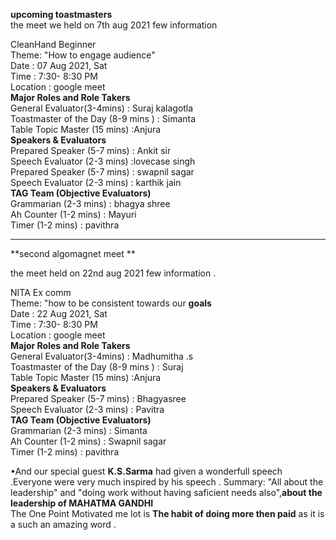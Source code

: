 
**upcoming toastmasters**    
the meet we held on 7th aug 2021 few information  
	
CleanHand Beginner      
Theme:  "How to engage audience"    	
	Date      :	07 Aug 2021, Sat    
	Time	    : 7:30- 8:30 PM   
	Location	: google meet    
	    **Major Roles and Role Takers**       	
	General Evaluator(3-4mins)	               : Suraj kalagotla     
	Toastmaster of the Day (8-9 mins )            :	Simanta    
	Table Topic Master (15 mins)	                :Anjura    
	   **Speakers & Evaluators**     	
	Prepared Speaker (5-7 mins)                   :	Ankit sir   
	Speech Evaluator (2-3 mins)	                  :lovecase  singh  
	Prepared Speaker (5-7 mins)                   :	swapnil sagar   
	Speech Evaluator (2-3 mins)                   :	karthik jain    
  	**TAG Team (Objective Evaluators)**	   
	Grammarian (2-3 mins)                         :	bhagya shree   
	Ah Counter (1-2 mins)                         :	Mayuri   
	Timer (1-2 mins)                              :	pavithra   
	
------------------------------------------------------------------------------------------------------------------------------------------------------------------    
**second algomagnet meet **   

the meet held on 22nd aug 2021 few information .   

NITA Ex comm  
Theme: "how to be consistent towards our **goals**    	
	Date      :	22 Aug 2021, Sat    
	Time	    : 7:30- 8:30 PM   
	Location	: google meet    
	    **Major Roles and Role Takers**     	
	General Evaluator(3-4mins)	              : Madhumitha .s    
	Toastmaster of the Day (8-9 mins )            :	Suraj   
	Table Topic Master (15 mins)	                :Anjura    
	   **Speakers & Evaluators**                 	
	Prepared Speaker (5-7 mins)                   :	 Bhagyasree  
	Speech Evaluator (2-3 mins)	              : Pavitra    
  	**TAG Team (Objective Evaluators)**	                  
	Grammarian (2-3 mins)                         :	Simanta   
	Ah Counter (1-2 mins)                         :	Swapnil sagar   
	Timer (1-2 mins)                              :	pavithra  
	
•And our special guest **K.S.Sarma** had given a wonderfull speech .Everyone were very much inspired by his speech .
  Summary: "All about the leadership" and "doing work without having saficient needs also",**about the leadership of MAHATMA GANDHI**    
          The One Point Motivated me lot is **The habit of doing more then paid** as it  is a such an amazing word .    


